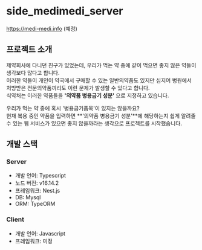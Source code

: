 # side_medimedi_server

https://medi-medi.info (예정)

## 프로젝트 소개

제약회사에 다니던 친구가 있었는데, 우리가 먹는 약 중에 같이 먹으면 좋지 않은 약들이 생각보다 많다고 합니다.\
이러한 약들이 개인이 약국에서 구매할 수 있는 일반의약품도 있지만 심지어 병원에서 처방받은 전문의약품끼리도 이런 문제가 발생할 수 있다고 합니다.\
식약처는 이러한 약품들을 **'의약품 병용금기 성분'** 으로 지정하고 있습니다.

우리가 먹는 약 중에 혹시 '병용금기품목'이 있지는 않을까요?\
현재 복용 중인 약품을 입력하면 **'의약품 병용금기 성분'**에 해당하는지 쉽게 알려줄 수 있는 웹 서비스가 있으면 좋지 않을까라는 생각으로 프로젝트를 시작했습니다.

## 개발 스택

### Server

- 개발 언어: Typescript
- 노드 버전: v16.14.2
- 프레임워크: Nest.js
- DB: Mysql
- ORM: TypeORM

### Client

- 개발 언어: Javascript
- 프레임워크: 미정
